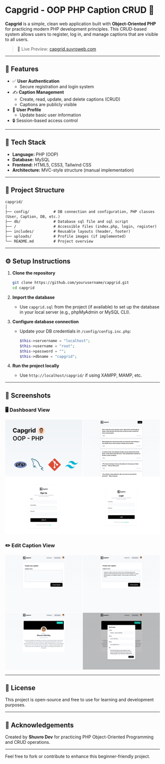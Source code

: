 # Capgrid - OOP PHP Caption CRUD 🧾

**Capgrid** is a simple, clean web application built with **Object-Oriented PHP** for practicing modern PHP development principles. This CRUD-based system allows users to register, log in, and manage captions that are visible to all users.

> 🔗 Live Preview: [capgrid.suvroweb.com](https://capgrid.suvroweb.com/)

---

## 📌 Features

- ✅ **User Authentication**
  - Secure registration and login system
- ✍️ **Caption Management**
  - Create, read, update, and delete captions (CRUD)
  - Captions are publicly visible
- 👤 **User Profile**
  - Update basic user information
- 🔒 Session-based access control

---

## 🚀 Tech Stack

- **Language:** PHP (OOP)
- **Database:** MySQL
- **Frontend:** HTML5, CSS3, Tailwind CSS
- **Architecture:** MVC-style structure (manual implementation)

---

## 📁 Project Structure

```
capgrid/
│
├── config/           # DB connection and configuration, PHP classes (User, Caption, DB, etc.) 
├── db/               # Database sql file and sql script
├── /                 # Accessible files (index.php, login, register)
├── includes/         # Reusable layouts (header, footer)
├── uploads/          # Profile images (if implemented)
└── README.md         # Project overview
```

---

## ⚙️ Setup Instructions

1. **Clone the repository**
   ```bash
   git clone https://github.com/yourusername/capgrid.git
   cd capgrid
   ```

2. **Import the database**
   - Use `capgrid.sql` from the project (if available) to set up the database in your local server (e.g., phpMyAdmin or MySQL CLI).

3. **Configure database connection**
   - Update your DB credentials in `/config/config.inc.php`:
     ```php
     $this->servername = "localhost";
     $this->username = "root";
     $this->password = "";
     $this->dbname = "capgrid";
     ```

4. **Run the project locally**
   - Use `http://localhost/capgrid/` if using XAMPP, MAMP, etc.

---

## 📸 Screenshots

### 🖥️ Dashboard View
![Dashboard, Auth](screenshots/screenshot.png)

### ✏️ Edit Caption View
![Caption, Profile](screenshots/screenshot-2.png)

---

## 📄 License

This project is open-source and free to use for learning and development purposes.

---

## 🙌 Acknowledgements

Created by **Shuvro Dev** for practicing PHP Object-Oriented Programming and CRUD operations.

---

Feel free to fork or contribute to enhance this beginner-friendly project.

